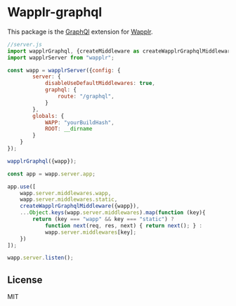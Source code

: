 # Wapplr-graphql

This package is the [GraphQl](https://github.com/graphql) extension for [Wapplr](https://github.com/wapplr/wapplr).

```js
//server.js
import wapplrGraphql, {createMiddleware as createWapplrGraphqlMiddleware} from "wapplr-graphql";
import wapplrServer from "wapplr";

const wapp = wapplrServer({config: {
        server: {
            disableUseDefaultMiddlewares: true,
            graphql: {
                route: "/graphql",
            }
        },
        globals: {
            WAPP: "yourBuildHash",
            ROOT: __dirname
        }
    }
});

wapplrGraphql({wapp});

const app = wapp.server.app; 

app.use([
    wapp.server.middlewares.wapp,
    wapp.server.middlewares.static,
    createWapplrGraphqlMiddleware({wapp}),
    ...Object.keys(wapp.server.middlewares).map(function (key){
        return (key === "wapp" && key === "static") ? 
            function next(req, res, next) { return next(); } : 
            wapp.server.middlewares[key];
    })
]);

wapp.server.listen();
```

## License

MIT
